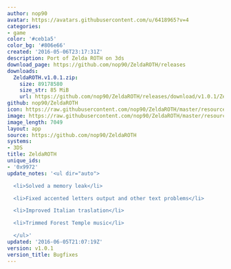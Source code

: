 ```yaml
---
author: nop90
avatar: https://avatars.githubusercontent.com/u/6418965?v=4
categories:
- game
color: '#ceb1a5'
color_bg: '#806e66'
created: '2016-05-06T23:17:31Z'
description: Port of Zelda ROTH on 3ds
download_page: https://github.com/nop90/ZeldaROTH/releases
downloads:
  ZeldaROTH.v1.0.1.zip:
    size: 89178580
    size_str: 85 MiB
    url: https://github.com/nop90/ZeldaROTH/releases/download/v1.0.1/ZeldaROTH.v1.0.1.zip
github: nop90/ZeldaROTH
icon: https://raw.githubusercontent.com/nop90/ZeldaROTH/master/resources/icon.png
image: https://raw.githubusercontent.com/nop90/ZeldaROTH/master/resources/banner.png
image_length: 7049
layout: app
source: https://github.com/nop90/ZeldaROTH
systems:
- 3DS
title: ZeldaROTH
unique_ids:
- '0x9972'
update_notes: '<ul dir="auto">

  <li>Solved a memory leak</li>

  <li>Fixed accented letters output and other text problems</li>

  <li>Improved Italian traslation</li>

  <li>Trimmed Forest Temple music</li>

  </ul>'
updated: '2016-06-05T21:07:19Z'
version: v1.0.1
version_title: Bugfixes
---
```

